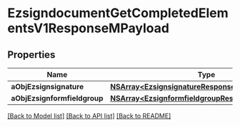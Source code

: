 # EzsigndocumentGetCompletedElementsV1ResponseMPayload

## Properties
Name | Type | Description | Notes
------------ | ------------- | ------------- | -------------
**aObjEzsignsignature** | [**NSArray&lt;EzsignsignatureResponseCompound&gt;***](EzsignsignatureResponseCompound.md) |  | 
**aObjEzsignformfieldgroup** | [**NSArray&lt;EzsignformfieldgroupResponseCompound&gt;***](EzsignformfieldgroupResponseCompound.md) |  | 

[[Back to Model list]](../README.md#documentation-for-models) [[Back to API list]](../README.md#documentation-for-api-endpoints) [[Back to README]](../README.md)


